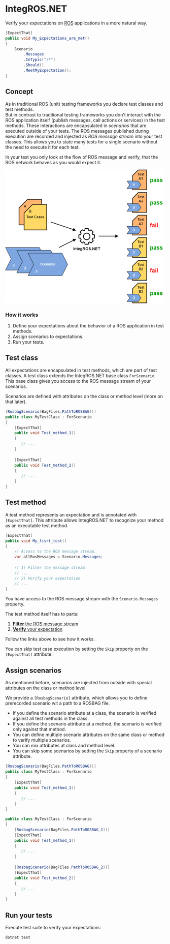 # IntegROS.NET

Verify your expectations on [ROS](https://ros.org) applications in a more natural way.

```c#
[ExpectThat]
public void My_Expectations_are_met()
{
    Scenario
        .Messages
        .InTypic("/*")
        .Should()
        .MeetMyExpectation();
}
```

## Concept

As in traditional ROS (unit) testing frameworks you declare test classes and test methods. \
But in contrast to traditional testing frameworks you don't interact with the ROS application itself (publish messages, call actions or services) in the test methods.
These interactions are encapsulated in *scenarios* that are executed outside of your tests. 
The ROS messages published during execution are recorded and injected as *ROS message stream* into your test classes.
This allows you to state many tests for a single scenario without the need to execute it for each test.

In your test you only look at the flow of ROS message and verify, that the ROS network behaves as you would expect it.

![IntegROS.NET concept](img/integros.net-concept.png)

### How it works

1) Define your expectations about the behavior of a ROS application in test methods.
2) Assign scenarios to expectations.
3) Run your tests.


## Test class

All expectations are encapsulated in test methods, which are part of test classes.
A test class extends the IntegROS.NET base class `ForScenario`.
This base class gives you access to the ROS message stream of your scenarios.

Scenarios are defined with attributes on the class or method level (more on that later).

```c#
[RosbagScenario(BagFiles.PathToROSBAG))]
public class MyTestClass : ForScenario
{
    [ExpectThat]
    public void Test_method_1()
    {
       // ...
    }
    
    [ExpectThat]
    public void Test_method_2()
    {
       // ...
    }
}
```


## Test method

A test method represents an expectation and is annotated with `[ExpectThat]`.
This attribute allows IntegROS.NET to recognize your method as an executable test method.

```c#
[ExpectThat]
public void My_fisrt_test()
{
    // Access to the ROS message stream.
    var allRosMessages = Scenario.Messages;
    
    // 1) Filter the message stream
    // ...
    // 2) Verify your expectation
    // ...
}
```

You have access to the ROS message stream with the `Scenario.Messages` property.

The test method itself has to parts:
1. [**Filter** the ROS message stream](filter.md)
2. [**Verify** your expectation](verify.md)

Follow the links above to see how it works.

You can skip test case execution by setting the `Skip` property on the `[ExpectThat]` attribute.



## Assign scenarios

As mentioned before, scenarios are injected from outside with special attributes on the class or method level.

We provide a `[RosbagScenario]` attribute, which allows you to define prerecorded scenario wit a path to a ROSBAG file.

* If you define the scenario attribute at a class, the scenario is verified against all test methods in the class.
* If you define the scenario attribute at a method, the scenario is verified only against that method.
* You can define multiple scenario attributes on the same class or method to verify multiple scenarios.
* You can mix attributes at class and method level.
* You can skip some scenarios by setting the `Skip` property of a scenario attribute.

```c#
[RosbagScenario(BagFiles.PathToROSBAG))]
public class MyTestClass : ForScenario
{
    [ExpectThat]
    public void Test_method_1()
    {
       // ...
    }
}
```

```c#
public class MyTestClass : ForScenario
{
    [RosbagScenario(BagFiles.PathToROSBAG_1))]
    [ExpectThat]
    public void Test_method_1()
    {
       // ...
    }
    
    [RosbagScenario(BagFiles.PathToROSBAG_2))]
    [ExpectThat]
    public void Test_method_2()
    {
       // ...
    }
}
```

## Run your tests

Execute test suite to verify your expectations:

```
dotnet test
```